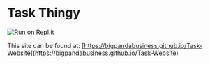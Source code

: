 # Task Thingy

[![Run on Repl.it](https://repl.it/badge/github/bigpandabusiness/Task-Website)](https://repl.it/github/bigpandabusiness/Task-Website)

This site can be found at: [https://bigpandabusiness.github.io/Task-Website](https://bigpandabusiness.github.io/Task-Website)
